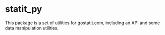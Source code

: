 # statit_py
This package is a set of utilities for gostatit.com, including an API and some data manipulation utilities.


